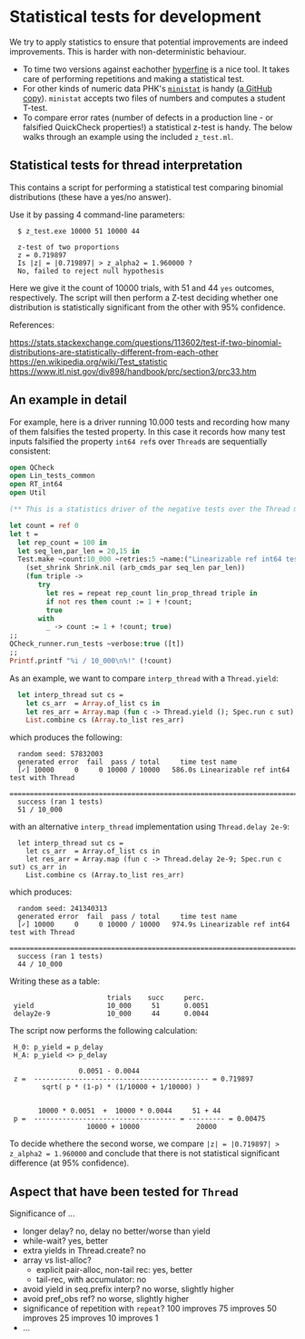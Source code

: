 Statistical tests for development
=================================

We try to apply statistics to ensure that potential improvements are
indeed improvements. This is harder with non-deterministic behaviour.

- To time two versions against eachother
  [hyperfine](https://github.com/sharkdp/hyperfine) is a nice tool. It
  takes care of performing repetitions and making a statistical test.
- For other kinds of numeric data PHK's
  [`ministat`](http://web.mit.edu/freebsd/head/usr.bin/ministat/) is
  handy ([a GitHub copy](https://github.com/cemeyer/ministat-linux)). `ministat` accepts
  two files of numbers and computes a student T-test.
- To compare error rates (number of defects in a production line - or
  falsified QuickCheck properties!) a statistical z-test is handy.
  The below walks through an example using the included `z_test.ml`.


Statistical tests for thread interpretation
-------------------------------------------

This contains a script for performing a statistical test comparing
binomial distributions (these have a yes/no answer).

Use it by passing 4 command-line parameters:
```
  $ z_test.exe 10000 51 10000 44

  z-test of two proportions
  z = 0.719897
  Is |z| = |0.719897| > z_alpha2 = 1.960000 ?
  No, failed to reject null hypothesis
```

Here we give it the count of 10000 trials, with 51 and 44 `yes` outcomes, respectively.
The script will then perform a Z-test deciding whether one distribution is
statistically significant from the other with 95% confidence.


References:

  https://stats.stackexchange.com/questions/113602/test-if-two-binomial-distributions-are-statistically-different-from-each-other
  https://en.wikipedia.org/wiki/Test_statistic
  https://www.itl.nist.gov/div898/handbook/prc/section3/prc33.htm


An example in detail
--------------------

For example, here is a driver running 10.000 tests and recording how
many of them falsifies the tested property. In this case it records
how many test inputs falsified the property `int64 ref`s over
`Thread`s are sequentially consistent:

```ocaml
open QCheck
open Lin_tests_common
open RT_int64
open Util

(** This is a statistics driver of the negative tests over the Thread module *)

let count = ref 0
let t =
  let rep_count = 100 in
  let seq_len,par_len = 20,15 in
  Test.make ~count:10_000 ~retries:5 ~name:("Linearizable ref int64 test with Thread")
    (set_shrink Shrink.nil (arb_cmds_par seq_len par_len))
    (fun triple ->
       try
         let res = repeat rep_count lin_prop_thread triple in
         if not res then count := 1 + !count;
         true
       with
         _ -> count := 1 + !count; true)
;;
QCheck_runner.run_tests ~verbose:true ([t])
;;
Printf.printf "%i / 10_000\n%!" (!count)
```


As an example, we want to compare `interp_thread` with a `Thread.yield`:
```ocaml
  let interp_thread sut cs =
    let cs_arr  = Array.of_list cs in
    let res_arr = Array.map (fun c -> Thread.yield (); Spec.run c sut) cs_arr in
    List.combine cs (Array.to_list res_arr)
```
which produces the following:
```
  random seed: 57832003
  generated error  fail  pass / total     time test name
  [✓] 10000     0     0 10000 / 10000   586.0s Linearizable ref int64 test with Thread
  ================================================================================
  success (ran 1 tests)
  51 / 10_000
```

with an alternative `interp_thread` implementation using `Thread.delay 2e-9`:
```
  let interp_thread sut cs =
    let cs_arr  = Array.of_list cs in
    let res_arr = Array.map (fun c -> Thread.delay 2e-9; Spec.run c sut) cs_arr in
    List.combine cs (Array.to_list res_arr)
```
which produces:
```
  random seed: 241340313
  generated error  fail  pass / total     time test name
  [✓] 10000     0     0 10000 / 10000   974.9s Linearizable ref int64 test with Thread
  ================================================================================
  success (ran 1 tests)
  44 / 10_000
```

Writing these as a table:
```
                        trials    succ     perc.
 yield                  10_000     51      0.0051
 delay2e-9              10_000     44      0.0044

```


The script now performs the following calculation:
```
 H_0: p_yield = p_delay
 H_A: p_yield <> p_delay

                 0.0051 - 0.0044
 z =  ------------------------------------------- = 0.719897
        sqrt( p * (1-p) * (1/10000 + 1/10000) )


       10000 * 0.0051  +  10000 * 0.0044     51 + 44
 p =  ----------------------------------- = --------- = 0.00475
                   10000 + 10000              20000
```

To decide whethere the second worse, we compare `|z| = |0.719897| >
z_alpha2 = 1.960000` and conclude that there is not statistical
significant difference (at 95% confidence).



Aspect that have been tested for `Thread`
-----------------------------------------

Significance of ...
- longer delay? no, delay no better/worse than yield
- while-wait? yes, better
- extra yields in Thread.create? no
- array vs list-alloc?
  - explicit pair-alloc, non-tail rec: yes, better
  - tail-rec, with accumulator: no
- avoid yield in seq.prefix interp? no worse, slightly higher
- avoid pref_obs ref? no worse, slightly higher
- significance of repetition with `repeat`?
   100 improves 75 improves 50 improves 25 improves 10 improves 1
- ...
